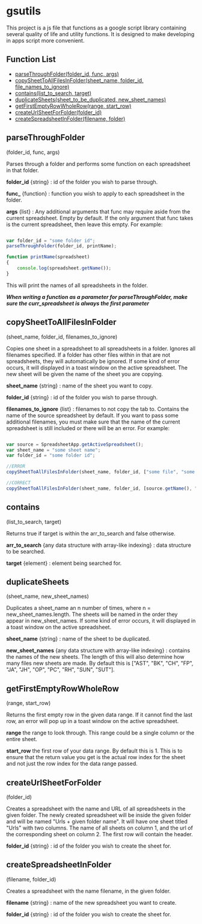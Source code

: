 # gsutils
This project is a js file that functions as a google script library containing several quality of life and utility functions.
It is designed to make developing in apps script more convenient.

## Function List
- [parseThroughFolder(folder_id, func, args)](#parseThroughFolder)
- [copySheetToAllFilesInFolder(sheet_name, folder_id, file_names_to_ignore)](#copySheetToAllFilesInFolder)
- [contains(list_to_search, target)](#contains)
- [duplicateSheets(sheet_to_be_duplicated, new_sheet_names)](#duplicateSheets)
- [getFirstEmptyRowWholeRow(range, start_row)](#getFirstEmptyRowWholeRow)
- [createUrlSheetForFolder(folder_id)](#createUrlSheetForFolder)
- [createSpreadsheetInFolder(filename, folder)](#createSpreadsheetInFolder)

## parseThroughFolder
(folder_id, func, args)

Parses through a folder and performs some function on each spreadsheet in that folder.

**folder_id** {string} : id of the folder you wish to parse through.

**func_** {function} : function you wish to apply to each spreadsheet in the folder. 

**args** {list} : Any additional arguments that func may require aside from the current spreadsheet.
Empty by default. If the only argument that func takes is the current spreadsheet, then leave this empty. For example:

```javascript

var folder_id = "some folder id";
parseThroughFolder(folder_id, printName);

function printName(spreadsheet)
{
    console.log(spreadsheet.getName());
}

```

This will print the names of all spreadsheets in the folder.

**_When writing a function as a parameter for parseThroughFolder, make sure the curr_spreadsheet is always the first parameter_**

## copySheetToAllFilesInFolder
(sheet_name, folder_id, filenames_to_ignore)

Copies one sheet in a spreadsheet to all spreadsheets in a folder. Ignores all filenames specified. If a folder has other files within in that are not spreadsheets, they will automatically be ignored. If some kind of error occurs, it will displayed in a toast window on the active spreadsheet. The new sheet will be given the name of the sheet you are copying.

**sheet_name** {string} : name of the sheet you want to copy.

**folder_id** {string} : id of the folder you wish to parse through.

**filenames_to_ignore** {list} : filenames to not copy the tab to. Contains the name of the source spreadsheet by default. If you want to pass some additional filenames, you must make sure that the name of the current spreadsheet is still included or there will be an error. For example: 

``` javascript

var source = SpreadsheetApp.getActiveSpreadsheet();
var sheet_name = "some sheet name";
var folder_id = "some folder id";

//ERROR
copySheetToAllFilesInFolder(sheet_name, folder_id, ["some file", "some other file"]);

//CORRECT
copySheetToAllFilesInFolder(sheet_name, folder_id, [source.getName(), "some file", "some other file"]);

```

## contains
(list_to_search, target)

Returns true if target is within the arr_to_search and false otherwise.

**arr_to_search** {any data structure with array-like indexing} : data structure to be searched.

**target** {element} : element being searched for.

## duplicateSheets
(sheet_name, new_sheet_names)

Duplicates a sheet_name an n number of times, where n = new_sheet_names.length. The sheets will be named in the order they appear in new_sheet_names. If some kind of error occurs, it will displayed in a toast window on the active spreadsheet. 

**sheet_name** {string} : name of the sheet to be duplicated.

**new_sheet_names** {any data structure with array-like indexing} : contains the names of the new sheets. The length of this will also determine how many files new sheets are made. By default this is ["AST", "BK", "CH", "FP", "JA", "JH", "OP", "PC", "RH", "SUN", "SUT"].

## getFirstEmptyRowWholeRow
(range, start_row)

Returns the first empty row in the given data range. If it cannot find the last row, an error will pop up in a toast window on the active spreadsheet. 

**range** the range to look through. This range could be a single column or the entire sheet.

**start_row** the first row of your data range. By default this is 1. This is to ensure that the return value you get is the actual row index for the sheet and not just the row index for the data range passed.

## createUrlSheetForFolder
(folder_id)

Creates a spreadsheet with the name and URL of all spreadsheets in the given folder. The newly created spreadsheet will be inside the given folder and will be named "Urls + given folder name". It will have one sheet titled "Urls" with two columns. The name of all sheets on column 1, and the url of the corresponding sheet on column 2. The first row will contain the header.

**folder_id** {string} : id of the folder you wish to create the sheet for.

## createSpreadsheetInFolder
(filename, folder_id)

Creates a spreadsheet with the name filename, in the given folder.

**filename** {string} : name of the new spreadsheet you want to create.

**folder_id** {string} : id of the folder you wish to create the sheet for.